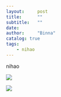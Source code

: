 ```yaml
---
layout:     post
title:      ""
subtitle:   ""
date:       
author:     "Binna"
catalog: true
tags:
    - nihao
---
```

nihao

![](https://ofw1nwn63.qnssl.com/blogg/_image/敲爆你脑壳.jpg)

![](https://ofw1nwn63.qnssl.com/blogg/_image/WX20180123-174851@2x.png)
